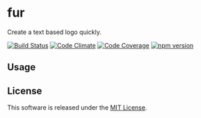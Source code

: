 fur
=========

Create a text based logo quickly.



<!-- Badge start -->

[![Build Status][my_travis_badge_url]][my_travis_url]
[![Code Climate][my_codeclimate_badge_url]][my_codeclimate_url]
[![Code Coverage][my_codeclimate_coverage_badge_url]][my_codeclimate_url]
[![npm version][my_npm_budge_url]][my_npm_url]

Usage
-----



License
-------
This software is released under the [MIT License][my_license_url].



<!-- Links start -->

[nodejs_url]: http://nodejs.org/
[npm_url]: https://www.npmjs.com/
[nvm_url]: https://github.com/creationix/nvm
[bitdeli_url]: https://bitdeli.com/free
[my_bitdeli_badge_url]: https://d2weczhvl823v0.cloudfront.net/okunishinishi/node-quicklogo/trend.png
[my_repo_url]: https://github.com/okunishinishi/node-quicklogo
[my_travis_url]: http://travis-ci.org/okunishinishi/node-quicklogo
[my_travis_badge_url]: http://img.shields.io/travis/okunishinishi/node-quicklogo.svg?style=flat
[my_license_url]: https://github.com/okunishinishi/node-quicklogo/blob/master/LICENSE
[my_codeclimate_url]: http://codeclimate.com/github/okunishinishi/node-quicklogo
[my_codeclimate_badge_url]: http://img.shields.io/codeclimate/github/okunishinishi/node-quicklogo.svg?style=flat
[my_codeclimate_coverage_badge_url]: http://img.shields.io/codeclimate/coverage/github/okunishinishi/node-quicklogo.svg?style=flat
[my_quicklogo_url]: http://okunishinishi.github.io/node-quicklogo/quicklogo
[my_lib_quicklogo_url]: http://okunishinishi.github.io/node-quicklogo/quicklogo/module-quicklogo_lib.html
[my_coverage_url]: http://okunishinishi.github.io/node-quicklogo/coverage/lcov-report
[my_coverage_report_url]: http://okunishinishi.github.io/node-quicklogo/coverage/lcov-report/
[my_gratipay_url]: https://gratipay.com/okunishinishi/
[my_gratipay_budge_url]: http://img.shields.io/gratipay/okunishinishi.svg?style=flat
[my_npm_url]: http://www.npmjs.org/package/quicklogo
[my_npm_budge_url]: http://img.shields.io/npm/v/quicklogo.svg?style=flat
[my_tag_url]: http://github.com/okunishinishi/node-quicklogo/releases/tag/
[my_tag_badge_url]: http://img.shields.io/github/tag/okunishinishi/node-quicklogo.svg?style=flat

<!-- Links end -->